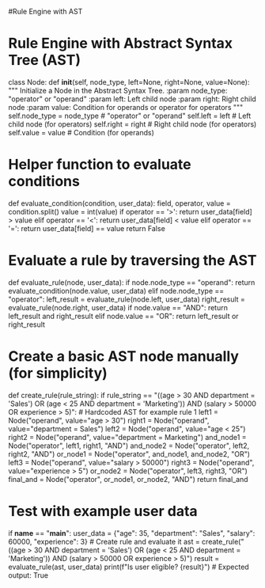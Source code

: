 #Rule Engine with AST
# Rule Engine with Abstract Syntax Tree (AST)

class Node:
    def __init__(self, node_type, left=None, right=None, value=None):
        """
        Initialize a Node in the Abstract Syntax Tree.
        :param node_type: "operator" or "operand"
        :param left: Left child node
        :param right: Right child node
        :param value: Condition for operands or operator for operators
        """
        self.node_type = node_type  # "operator" or "operand"
        self.left = left  # Left child node (for operators)
        self.right = right  # Right child node (for operators)
        self.value = value  # Condition (for operands)

# Helper function to evaluate conditions
def evaluate_condition(condition, user_data):
    field, operator, value = condition.split()
    value = int(value)
    if operator == '>':
        return user_data[field] > value
    elif operator == '<':
        return user_data[field] < value
    elif operator == '=':
        return user_data[field] == value
    return False

# Evaluate a rule by traversing the AST
def evaluate_rule(node, user_data):
    if node.node_type == "operand":
        return evaluate_condition(node.value, user_data)
    elif node.node_type == "operator":
        left_result = evaluate_rule(node.left, user_data)
        right_result = evaluate_rule(node.right, user_data)
        if node.value == "AND":
            return left_result and right_result
        elif node.value == "OR":
            return left_result or right_result

# Create a basic AST node manually (for simplicity)
def create_rule(rule_string):
    if rule_string == "((age > 30 AND department = 'Sales') OR (age < 25 AND department = 'Marketing')) AND (salary > 50000 OR experience > 5)":
        # Hardcoded AST for example rule 1
        left1 = Node("operand", value="age > 30")
        right1 = Node("operand", value="department = Sales")
        left2 = Node("operand", value="age < 25")
        right2 = Node("operand", value="department = Marketing")
        and_node1 = Node("operator", left1, right1, "AND")
        and_node2 = Node("operator", left2, right2, "AND")
        or_node1 = Node("operator", and_node1, and_node2, "OR")
        left3 = Node("operand", value="salary > 50000")
        right3 = Node("operand", value="experience > 5")
        or_node2 = Node("operator", left3, right3, "OR")
        final_and = Node("operator", or_node1, or_node2, "AND")
        return final_and

# Test with example user data
if __name__ == "__main__":
    user_data = {"age": 35, "department": "Sales", "salary": 60000, "experience": 3}
    # Create rule and evaluate it
    ast = create_rule("((age > 30 AND department = 'Sales') OR (age < 25 AND department = 'Marketing')) AND (salary > 50000 OR experience > 5)")
    result = evaluate_rule(ast, user_data)
    print(f"Is user eligible? {result}")  # Expected output: True
